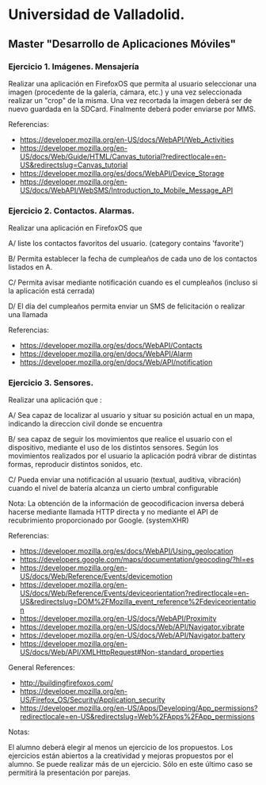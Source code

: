 Universidad de Valladolid.
==========================
Master "Desarrollo de Aplicaciones Móviles"
-------------------------------------------

### Ejercicio 1. Imágenes. Mensajería

Realizar una aplicación en FirefoxOS que permita al usuario seleccionar una imagen (procedente de la galería, cámara, etc.) y
una vez seleccionada realizar un "crop" de la misma. Una vez recortada la imagen deberá ser de nuevo guardada en la SDCard.
Finalmente deberá poder enviarse por MMS.

Referencias:

* https://developer.mozilla.org/en-US/docs/WebAPI/Web_Activities
* https://developer.mozilla.org/en-US/docs/Web/Guide/HTML/Canvas_tutorial?redirectlocale=en-US&redirectslug=Canvas_tutorial
* https://developer.mozilla.org/es/docs/WebAPI/Device_Storage
* https://developer.mozilla.org/en-US/docs/WebAPI/WebSMS/Introduction_to_Mobile_Message_API


### Ejercicio 2. Contactos. Alarmas.

Realizar una aplicación en FirefoxOS que

A/ liste los contactos favoritos del usuario. (category contains 'favorite')

B/ Permita establecer la fecha de cumpleaños de cada uno de los contactos listados en A.

C/ Permita avisar mediante notificación cuando es el cumpleaños (incluso si la aplicación está cerrada)

D/ El día del cumpleaños permita enviar un SMS de felicitación o realizar una llamada

Referencias:

* https://developer.mozilla.org/es/docs/WebAPI/Contacts
* https://developer.mozilla.org/en/docs/WebAPI/Alarm
* https://developer.mozilla.org/en/docs/Web/API/notification

### Ejercicio 3. Sensores.

Realizar una aplicación que :

A/ Sea capaz de localizar al usuario y situar su posición actual en un mapa, indicando la direccion civil donde se encuentra

B/ sea capaz de seguir los movimientos que realice el usuario con
el dispositivo, mediante el uso de los distintos sensores. Según los movimientos realizados por el usuario
la aplicación podrá vibrar de distintas formas, reproducir distintos sonidos, etc.

C/ Pueda enviar una notificación al usuario (textual, auditiva, vibración) cuando el nivel de batería alcanza un cierto umbral configurable

Nota: La obtención de la información de geocodificacion inversa deberá hacerse mediante llamada HTTP directa y no
mediante el API de recubrimiento proporcionado por Google. (systemXHR)

Referencias:

* https://developer.mozilla.org/es/docs/WebAPI/Using_geolocation
* https://developers.google.com/maps/documentation/geocoding/?hl=es
* https://developer.mozilla.org/en-US/docs/Web/Reference/Events/devicemotion
* https://developer.mozilla.org/en-US/docs/Web/Reference/Events/deviceorientation?redirectlocale=en-US&redirectslug=DOM%2FMozilla_event_reference%2Fdeviceorientation
* https://developer.mozilla.org/en-US/docs/WebAPI/Proximity
* https://developer.mozilla.org/en-US/docs/Web/API/Navigator.vibrate
* https://developer.mozilla.org/en-US/docs/Web/API/Navigator.battery
* https://developer.mozilla.org/en-US/docs/Web/API/XMLHttpRequest#Non-standard_properties

General References:

* http://buildingfirefoxos.com/
* https://developer.mozilla.org/en-US/Firefox_OS/Security/Application_security
* https://developer.mozilla.org/en-US/Apps/Developing/App_permissions?redirectlocale=en-US&redirectslug=Web%2FApps%2FApp_permissions

Notas:

El alumno deberá elegir al menos un ejercicio de los propuestos. Los ejercicios están abiertos a la creatividad
y mejoras propuestos por el alumno. Se puede realizar más de un ejercicio. Sólo en este último caso se permitirá la
presentación por parejas.
